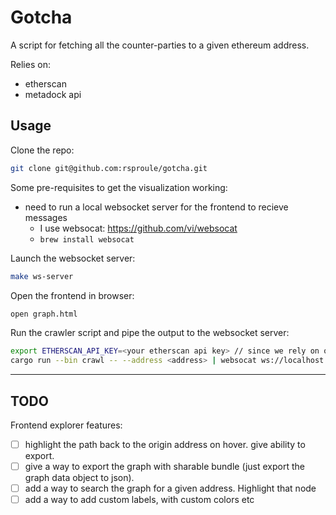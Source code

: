 # Gotcha

A script for fetching all the counter-parties to a given ethereum address.

Relies on:

- etherscan
- metadock api

## Usage

Clone the repo:

```bash
git clone git@github.com:rsproule/gotcha.git
```

Some pre-requisites to get the visualization working:

- need to run a local websocket server for the frontend to recieve messages
  - I use websocat: <https://github.com/vi/websocat>
  - `brew install websocat`

Launch the websocket server:

```bash
make ws-server
```

Open the frontend in browser:

```bash
open graph.html
```

Run the crawler script and pipe the output to the websocket server:

```bash
export ETHERSCAN_API_KEY=<your etherscan api key> // since we rely on ol etherscan for labels and some other shit 
cargo run --bin crawl -- --address <address> | websocat ws://localhost:1234
```

----

## TODO

Frontend explorer features:

- [ ] highlight the path back to the origin address on hover. give ability to export.
- [ ] give a way to export the graph with sharable bundle (just export the graph data object to json).
- [ ] add a way to search the graph for a given address. Highlight that node
- [ ] add a way to add custom labels, with custom colors etc
